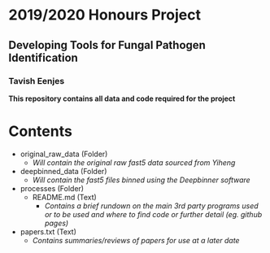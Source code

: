 # 2019/2020 Honours Project
## Developing Tools for Fungal Pathogen Identification
### Tavish Eenjes


**This repository contains all data and code required for the project**

Contents
========
- original_raw_data (Folder)
	- *Will contain the original raw fast5 data sourced from Yiheng*
- deepbinned_data (Folder)
	- *Will contain the fast5 files binned using the Deepbinner software*
- processes (Folder)
	- README.md (Text)
		- *Contains a brief rundown on the main 3rd party programs used or to be used and where to find code or further detail (eg. github pages)*
- papers.txt (Text)
	- *Contains summaries/reviews of papers for use at a later date*
